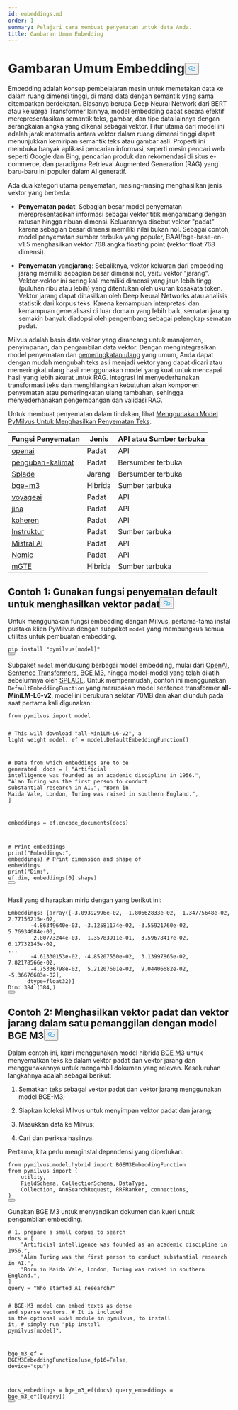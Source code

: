 ```yaml
---
id: embeddings.md
order: 1
summary: Pelajari cara membuat penyematan untuk data Anda.
title: Gambaran Umum Embedding
---
```

<h1 id="Embedding-Overview" class="common-anchor-header">Gambaran Umum Embedding<button data-href="#Embedding-Overview" class="anchor-icon" translate="no">
      <svg translate="no"
        aria-hidden="true"
        focusable="false"
        height="20"
        version="1.1"
        viewBox="0 0 16 16"
        width="16"
      >
        <path
          fill="#0092E4"
          fill-rule="evenodd"
          d="M4 9h1v1H4c-1.5 0-3-1.69-3-3.5S2.55 3 4 3h4c1.45 0 3 1.69 3 3.5 0 1.41-.91 2.72-2 3.25V8.59c.58-.45 1-1.27 1-2.09C10 5.22 8.98 4 8 4H4c-.98 0-2 1.22-2 2.5S3 9 4 9zm9-3h-1v1h1c1 0 2 1.22 2 2.5S13.98 12 13 12H9c-.98 0-2-1.22-2-2.5 0-.83.42-1.64 1-2.09V6.25c-1.09.53-2 1.84-2 3.25C6 11.31 7.55 13 9 13h4c1.45 0 3-1.69 3-3.5S14.5 6 13 6z"
        ></path>
      </svg>
    </button></h1><p>Embedding adalah konsep pembelajaran mesin untuk memetakan data ke dalam ruang dimensi tinggi, di mana data dengan semantik yang sama ditempatkan berdekatan. Biasanya berupa Deep Neural Network dari BERT atau keluarga Transformer lainnya, model embedding dapat secara efektif merepresentasikan semantik teks, gambar, dan tipe data lainnya dengan serangkaian angka yang dikenal sebagai vektor. Fitur utama dari model ini adalah jarak matematis antara vektor dalam ruang dimensi tinggi dapat menunjukkan kemiripan semantik teks atau gambar asli. Properti ini membuka banyak aplikasi pencarian informasi, seperti mesin pencari web seperti Google dan Bing, pencarian produk dan rekomendasi di situs e-commerce, dan paradigma Retrieval Augmented Generation (RAG) yang baru-baru ini populer dalam AI generatif.</p>
<p>Ada dua kategori utama penyematan, masing-masing menghasilkan jenis vektor yang berbeda:</p>
<ul>
<li><p><strong>Penyematan padat</strong>: Sebagian besar model penyematan merepresentasikan informasi sebagai vektor titik mengambang dengan ratusan hingga ribuan dimensi. Keluarannya disebut vektor "padat" karena sebagian besar dimensi memiliki nilai bukan nol. Sebagai contoh, model penyematan sumber terbuka yang populer, BAAI/bge-base-en-v1.5 menghasilkan vektor 768 angka floating point (vektor float 768 dimensi).</p></li>
<li><p><strong>Penyematan</strong> yang<strong>jarang</strong>: Sebaliknya, vektor keluaran dari embedding jarang memiliki sebagian besar dimensi nol, yaitu vektor "jarang". Vektor-vektor ini sering kali memiliki dimensi yang jauh lebih tinggi (puluhan ribu atau lebih) yang ditentukan oleh ukuran kosakata token. Vektor jarang dapat dihasilkan oleh Deep Neural Networks atau analisis statistik dari korpus teks. Karena kemampuan interpretasi dan kemampuan generalisasi di luar domain yang lebih baik, sematan jarang semakin banyak diadopsi oleh pengembang sebagai pelengkap sematan padat.</p></li>
</ul>
<p>Milvus adalah basis data vektor yang dirancang untuk manajemen, penyimpanan, dan pengambilan data vektor. Dengan mengintegrasikan model penyematan dan <a href="https://milvus.io/docs/rerankers-overview.md">pemeringkatan ulang</a> yang umum, Anda dapat dengan mudah mengubah teks asli menjadi vektor yang dapat dicari atau memeringkat ulang hasil menggunakan model yang kuat untuk mencapai hasil yang lebih akurat untuk RAG. Integrasi ini menyederhanakan transformasi teks dan menghilangkan kebutuhan akan komponen penyematan atau pemeringkatan ulang tambahan, sehingga menyederhanakan pengembangan dan validasi RAG.</p>
<p>Untuk membuat penyematan dalam tindakan, lihat <a href="https://github.com/milvus-io/bootcamp/blob/master/bootcamp/model/embedding_functions.ipynb">Menggunakan Model PyMilvus Untuk Menghasilkan Penyematan Teks</a>.</p>
<table>
<thead>
<tr><th>Fungsi Penyematan</th><th>Jenis</th><th>API atau Sumber terbuka</th></tr>
</thead>
<tbody>
<tr><td><a href="https://milvus.io/api-reference/pymilvus/v2.4.x/EmbeddingModels/OpenAIEmbeddingFunction/OpenAIEmbeddingFunction.md">openai</a></td><td>Padat</td><td>API</td></tr>
<tr><td><a href="https://milvus.io/api-reference/pymilvus/v2.4.x/EmbeddingModels/SentenceTransformerEmbeddingFunction/SentenceTransformerEmbeddingFunction.md">pengubah-kalimat</a></td><td>Padat</td><td>Bersumber terbuka</td></tr>
<tr><td><a href="https://milvus.io/api-reference/pymilvus/v2.4.x/EmbeddingModels/SpladeEmbeddingFunction/SpladeEmbeddingFunction.md">Splade</a></td><td>Jarang</td><td>Bersumber terbuka</td></tr>
<tr><td><a href="https://milvus.io/api-reference/pymilvus/v2.4.x/EmbeddingModels/BGEM3EmbeddingFunction/BGEM3EmbeddingFunction.md">bge-m3</a></td><td>Hibrida</td><td>Sumber terbuka</td></tr>
<tr><td><a href="https://milvus.io/api-reference/pymilvus/v2.4.x/EmbeddingModels/VoyageEmbeddingFunction/VoyageEmbeddingFunction.md">voyageai</a></td><td>Padat</td><td>API</td></tr>
<tr><td><a href="https://milvus.io/api-reference/pymilvus/v2.4.x/EmbeddingModels/JinaEmbeddingFunction/JinaEmbeddingFunction.md">jina</a></td><td>Padat</td><td>API</td></tr>
<tr><td><a href="https://milvus.io/api-reference/pymilvus/v2.4.x/EmbeddingModels/CohereEmbeddingFunction/CohereEmbeddingFunction.md">koheren</a></td><td>Padat</td><td>API</td></tr>
<tr><td><a href="https://milvus.io/api-reference/pymilvus/v2.4.x/EmbeddingModels/InstructorEmbeddingFunction/InstructorEmbeddingFunction.md">Instruktur</a></td><td>Padat</td><td>Sumber terbuka</td></tr>
<tr><td><a href="https://milvus.io/api-reference/pymilvus/v2.4.x/EmbeddingModels/MistralAIEmbeddingFunction/MistralAIEmbeddingFunction.md">Mistral AI</a></td><td>Padat</td><td>API</td></tr>
<tr><td><a href="https://milvus.io/api-reference/pymilvus/v2.4.x/EmbeddingModels/NomicEmbeddingFunction/NomicEmbeddingFunction.md">Nomic</a></td><td>Padat</td><td>API</td></tr>
<tr><td><a href="https://milvus.io/api-reference/pymilvus/v2.4.x/EmbeddingModels/MGTEEmbeddingFunction/MGTEEmbeddingFunction.md">mGTE</a></td><td>Hibrida</td><td>Sumber terbuka</td></tr>
</tbody>
</table>
<h2 id="Example-1-Use-default-embedding-function-to-generate-dense-vectors" class="common-anchor-header">Contoh 1: Gunakan fungsi penyematan default untuk menghasilkan vektor padat<button data-href="#Example-1-Use-default-embedding-function-to-generate-dense-vectors" class="anchor-icon" translate="no">
      <svg translate="no"
        aria-hidden="true"
        focusable="false"
        height="20"
        version="1.1"
        viewBox="0 0 16 16"
        width="16"
      >
        <path
          fill="#0092E4"
          fill-rule="evenodd"
          d="M4 9h1v1H4c-1.5 0-3-1.69-3-3.5S2.55 3 4 3h4c1.45 0 3 1.69 3 3.5 0 1.41-.91 2.72-2 3.25V8.59c.58-.45 1-1.27 1-2.09C10 5.22 8.98 4 8 4H4c-.98 0-2 1.22-2 2.5S3 9 4 9zm9-3h-1v1h1c1 0 2 1.22 2 2.5S13.98 12 13 12H9c-.98 0-2-1.22-2-2.5 0-.83.42-1.64 1-2.09V6.25c-1.09.53-2 1.84-2 3.25C6 11.31 7.55 13 9 13h4c1.45 0 3-1.69 3-3.5S14.5 6 13 6z"
        ></path>
      </svg>
    </button></h2><p>Untuk menggunakan fungsi embedding dengan Milvus, pertama-tama instal pustaka klien PyMilvus dengan subpaket <code translate="no">model</code> yang membungkus semua utilitas untuk pembuatan embedding.</p>
<pre><code translate="no" class="language-python">pip install <span class="hljs-string">&quot;pymilvus[model]&quot;</span>
<button class="copy-code-btn"></button></code></pre>
<p>Subpaket <code translate="no">model</code> mendukung berbagai model embedding, mulai dari <a href="https://milvus.io/docs/embed-with-openai.md">OpenAI</a>, <a href="https://milvus.io/docs/embed-with-sentence-transform.md">Sentence Transformers</a>, <a href="https://milvus.io/docs/embed-with-bgm-m3.md">BGE M3</a>, hingga model-model yang telah dilatih sebelumnya oleh <a href="https://milvus.io/docs/embed-with-splade.md">SPLADE</a>. Untuk mempermudah, contoh ini menggunakan <code translate="no">DefaultEmbeddingFunction</code> yang merupakan model sentence transformer <strong>all-MiniLM-L6-v2</strong>, model ini berukuran sekitar 70MB dan akan diunduh pada saat pertama kali digunakan:</p>
<pre><code translate="no" class="language-python"><span class="hljs-keyword">from</span> pymilvus <span class="hljs-keyword">import</span> model

<span class="hljs-comment"># This will download &quot;all-MiniLM-L6-v2&quot;, a light weight model.</span>
ef = model.DefaultEmbeddingFunction()

<span class="hljs-comment"># Data from which embeddings are to be generated </span>
docs = [
    <span class="hljs-string">&quot;Artificial intelligence was founded as an academic discipline in 1956.&quot;</span>,
    <span class="hljs-string">&quot;Alan Turing was the first person to conduct substantial research in AI.&quot;</span>,
    <span class="hljs-string">&quot;Born in Maida Vale, London, Turing was raised in southern England.&quot;</span>,
]

embeddings = ef.encode_documents(docs)

<span class="hljs-comment"># Print embeddings</span>
<span class="hljs-built_in">print</span>(<span class="hljs-string">&quot;Embeddings:&quot;</span>, embeddings)
<span class="hljs-comment"># Print dimension and shape of embeddings</span>
<span class="hljs-built_in">print</span>(<span class="hljs-string">&quot;Dim:&quot;</span>, ef.dim, embeddings[<span class="hljs-number">0</span>].shape)
<button class="copy-code-btn"></button></code></pre>
<p>Hasil yang diharapkan mirip dengan yang berikut ini:</p>
<pre><code translate="no" class="language-python">Embeddings: [array([<span class="hljs-number">-3.09392996e-02</span>, <span class="hljs-number">-1.80662833e-02</span>,  <span class="hljs-number">1.34775648e-02</span>,  <span class="hljs-number">2.77156215e-02</span>,
       <span class="hljs-number">-4.86349640e-03</span>, <span class="hljs-number">-3.12581174e-02</span>, <span class="hljs-number">-3.55921760e-02</span>,  <span class="hljs-number">5.76934684e-03</span>,
        <span class="hljs-number">2.80773244e-03</span>,  <span class="hljs-number">1.35783911e-01</span>,  <span class="hljs-number">3.59678417e-02</span>,  <span class="hljs-number">6.17732145e-02</span>,
...
       <span class="hljs-number">-4.61330153e-02</span>, <span class="hljs-number">-4.85207550e-02</span>,  <span class="hljs-number">3.13997865e-02</span>,  <span class="hljs-number">7.82178566e-02</span>,
       <span class="hljs-number">-4.75336798e-02</span>,  <span class="hljs-number">5.21207601e-02</span>,  <span class="hljs-number">9.04406682e-02</span>, <span class="hljs-number">-5.36676683e-02</span>],
      dtype=<span class="hljs-type">float32</span>)]
Dim: <span class="hljs-number">384</span> (<span class="hljs-number">384</span>,)
<button class="copy-code-btn"></button></code></pre>
<h2 id="Example-2-Generate-dense-and-sparse-vectors-in-one-call-with-BGE-M3-model" class="common-anchor-header">Contoh 2: Menghasilkan vektor padat dan vektor jarang dalam satu pemanggilan dengan model BGE M3<button data-href="#Example-2-Generate-dense-and-sparse-vectors-in-one-call-with-BGE-M3-model" class="anchor-icon" translate="no">
      <svg translate="no"
        aria-hidden="true"
        focusable="false"
        height="20"
        version="1.1"
        viewBox="0 0 16 16"
        width="16"
      >
        <path
          fill="#0092E4"
          fill-rule="evenodd"
          d="M4 9h1v1H4c-1.5 0-3-1.69-3-3.5S2.55 3 4 3h4c1.45 0 3 1.69 3 3.5 0 1.41-.91 2.72-2 3.25V8.59c.58-.45 1-1.27 1-2.09C10 5.22 8.98 4 8 4H4c-.98 0-2 1.22-2 2.5S3 9 4 9zm9-3h-1v1h1c1 0 2 1.22 2 2.5S13.98 12 13 12H9c-.98 0-2-1.22-2-2.5 0-.83.42-1.64 1-2.09V6.25c-1.09.53-2 1.84-2 3.25C6 11.31 7.55 13 9 13h4c1.45 0 3-1.69 3-3.5S14.5 6 13 6z"
        ></path>
      </svg>
    </button></h2><p>Dalam contoh ini, kami menggunakan model hibrida <a href="https://milvus.io/docs/embed-with-bgm-m3.md">BGE M3</a> untuk menyematkan teks ke dalam vektor padat dan vektor jarang dan menggunakannya untuk mengambil dokumen yang relevan. Keseluruhan langkahnya adalah sebagai berikut:</p>
<ol>
<li><p>Sematkan teks sebagai vektor padat dan vektor jarang menggunakan model BGE-M3;</p></li>
<li><p>Siapkan koleksi Milvus untuk menyimpan vektor padat dan jarang;</p></li>
<li><p>Masukkan data ke Milvus;</p></li>
<li><p>Cari dan periksa hasilnya.</p></li>
</ol>
<p>Pertama, kita perlu menginstal dependensi yang diperlukan.</p>
<pre><code translate="no" class="language-python"><span class="hljs-keyword">from</span> pymilvus.<span class="hljs-property">model</span>.<span class="hljs-property">hybrid</span> <span class="hljs-keyword">import</span> <span class="hljs-title class_">BGEM3EmbeddingFunction</span>
<span class="hljs-keyword">from</span> pymilvus <span class="hljs-keyword">import</span> (
    utility,
    <span class="hljs-title class_">FieldSchema</span>, <span class="hljs-title class_">CollectionSchema</span>, <span class="hljs-title class_">DataType</span>,
    <span class="hljs-title class_">Collection</span>, <span class="hljs-title class_">AnnSearchRequest</span>, <span class="hljs-title class_">RRFRanker</span>, connections,
)
<button class="copy-code-btn"></button></code></pre>
<p>Gunakan BGE M3 untuk menyandikan dokumen dan kueri untuk pengambilan embedding.</p>
<pre><code translate="no" class="language-python"><span class="hljs-comment"># 1. prepare a small corpus to search</span>
docs = [
    <span class="hljs-string">&quot;Artificial intelligence was founded as an academic discipline in 1956.&quot;</span>,
    <span class="hljs-string">&quot;Alan Turing was the first person to conduct substantial research in AI.&quot;</span>,
    <span class="hljs-string">&quot;Born in Maida Vale, London, Turing was raised in southern England.&quot;</span>,
]
query = <span class="hljs-string">&quot;Who started AI research?&quot;</span>

<span class="hljs-comment"># BGE-M3 model can embed texts as dense and sparse vectors.</span>
<span class="hljs-comment"># It is included in the optional `model` module in pymilvus, to install it,</span>
<span class="hljs-comment"># simply run &quot;pip install pymilvus[model]&quot;.</span>

bge_m3_ef = BGEM3EmbeddingFunction(use_fp16=<span class="hljs-literal">False</span>, device=<span class="hljs-string">&quot;cpu&quot;</span>)

docs_embeddings = bge_m3_ef(docs)
query_embeddings = bge_m3_ef([query])
<button class="copy-code-btn"></button></code></pre>
